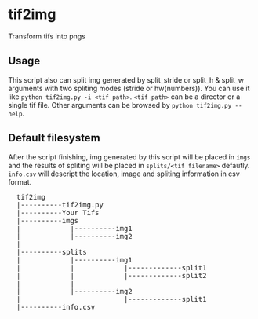 # tif2img
Transform tifs into pngs

## Usage 
This script also can split img generated by split_stride or split_h & split_w arguments with two spliting modes (stride or hw(numbers)). You can use it like `python tif2img.py -i <tif path>`. `<tif path>` can be a director or a single tif file. Other arguments can be browsed by `python tif2img.py --help`.

## Default filesystem
After the script finishing, img generated by this script will be placed in `imgs` and the results of spliting will be placed in `splits/<tif filename>` defautly. `info.csv` will descript the location, image and spliting information in csv format.
<pre>
  tif2img
  |----------tif2img.py
  |----------Your Tifs
  |----------imgs
  |            |----------img1
  |            |----------img2
  |
  |----------splits
  |            |----------img1
  |            |            |-------------split1
  |            |            |-------------split2
  |            |
  |            |----------img2
  |                         |-------------split1
  |----------info.csv
</pre>

